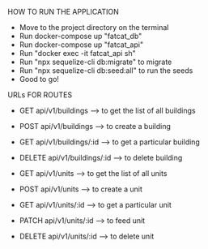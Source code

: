 HOW TO RUN THE APPLICATION

- Move to the project directory on the terminal
- Run docker-compose up "fatcat_db"
- Run docker-compose up "fatcat_api"
- Run "docker exec -it fatcat_api sh"
- Run "npx sequelize-cli db:migrate" to migrate
- Run "npx sequelize-cli db:seed:all" to run the seeds
- Good to go!

URLs FOR ROUTES

- GET api/v1/buildings --> to get the list of all buildings
- POST api/v1/buildings --> to create a building
- GET api/v1/buildings/:id --> to get a particular building
- DELETE api/v1/buildings/:id --> to delete building

- GET api/v1/units --> to get the list of all units
- POST api/v1/units --> to create a unit
- GET api/v1/units/:id --> to get a particular unit
- PATCH api/v1/units/:id --> to feed unit
- DELETE api/v1/units/:id --> to delete unit
